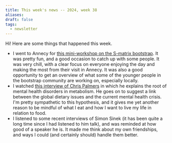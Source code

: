 ```yaml
---
title: This week's news -- 2024, week 38
aliases: 
draft: false
tags:
  - newsletter
---
```

Hi! Here are some things that happened this week. 
- I went to Annecy for [this mini-workshop on the S-matrix bootstrap](https://indico.in2p3.fr/event/33034/overview). It was pretty fun, and a good occasion to catch up with some people. 
  It was very chill, with a clear focus on everyone enjoying the day and making the most from their visit in Annecy.
  It was also a good opportunity to get an overview of what some of the younger people in the bootstrap community are working on, especially locally. 
- I watched [this interview of Chris Palmers](https://www.youtube.com/watch?v=3GVInaBCn_c) in which he explains the root of mental health disorders in metabolism. He goes on to suggest a link between the global dietary issues and the current mental health crisis. 
  I'm pretty sympathetic to this hypothesis, and it gives me yet another reason to be mindful of what I eat and how I want to live my life in relation to food. 
- I listened to some recent interviews of Simon Sinek (it has been quite a long time since I had listened to him talk), and was reminded at how good of a speaker he is. It made me think about my own friendships, and ways I could (and certainly should) handle them better.